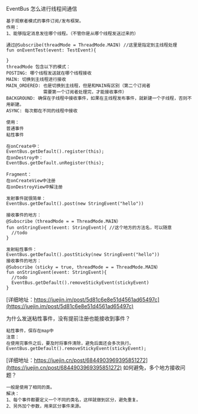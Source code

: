 
EventBus 怎么进行线程间通信
```
基于观察者模式的事件订阅/发布框架。
作用：
1、能够指定消息发往哪个线程。（不管你是从哪个线程发送过来的）

通过@Subscribe(threadMode = ThreadMode.MAIN) //这里是指定到主线程处理
fun onEventTest(event: TestEvent){

}
threadMode 包含以下的模式：
POSTING: 哪个线程发送就在哪个线程接收
MAIN: 切换到主线程进行接收
MAIN_ORDERED: 也是切换到主线程，但是和MAIN有区别（第二个订阅者
              需要第一个订阅者处理完，才能接收事件）
BACKGROUND: 确保在子线程中接收事件，如果在主线程发布事件，就新建一个子线程，否则不用新建。
ASYNC: 每次都在不同的线程中接收

使用：
普通事件
粘性事件

在onCreate中：
EventBus.getDefault().register(this);
在onDestroy中：
EventBus.getDefault.unRegister(this);

Fragment：
在onCreateView中注册
在onDestroyView中解注册

发射事件就很简单：
EventBus.getDefault().post(new StringEvent("hello"))

接收事件的地方：
@Subscribe（threadMode = = ThreadMode.MAIN）
fun onStringEvent(event: StringEvent){ //这个地方的方法名，可以随意
  //todo
}

发射粘性事件：
EventBus.getDefault().postSticky(new StringEvent("hello"))
接收事件的地方：
@Subscribe（sticky = true, threadMode = = ThreadMode.MAIN）
fun onStringEvent(event: StringEvent){
  //todo
  EventBus.getDefault().removeStickyEvent(stickyEvent)
}

```
[详细地址：https://juejin.im/post/5d81c6e8e51d4561ad65497c](https://juejin.im/post/5d81c6e8e51d4561ad65497c)

为什么发送粘性事件，没有提前注册也能接收到事件？
```
粘性事件，保存在map中
注意：
在使用完事件之后，要及时将事件清除，避免后面还会多次执行。
EventBus.getDefault().removeStickyEvent(stickyEvent);
```
[详细地址：https://juejin.cn/post/6844903969395851272](https://juejin.cn/post/6844903969395851272)
如何避免，多个地方接收问题？
```
一般是使用了相同的类。
解决：
1、每个事件都要定义一个不同的类名，这样就做到区分，避免重复。
2、另外加个参数，用来区分事件来源。
```